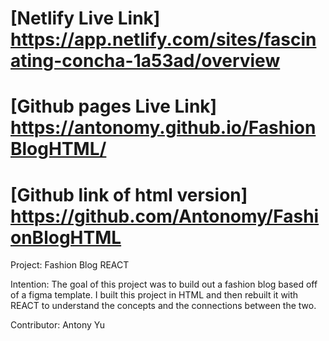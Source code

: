 # [Netlify Live Link] https://app.netlify.com/sites/fascinating-concha-1a53ad/overview
# [Github pages Live Link] https://antonomy.github.io/FashionBlogHTML/
# [Github link of html version] https://github.com/Antonomy/FashionBlogHTML

Project: Fashion Blog REACT

Intention:
The goal of this project was to build out a fashion blog based off of a figma template. I built this project in HTML and then rebuilt it with REACT to understand the concepts and the connections between the two.

Contributor:
Antony Yu
